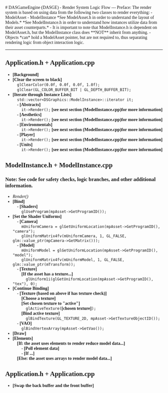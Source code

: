 <font face = "Consolas">
# DASGameEngine (DASGE) - Render System Logic Flow  
---
Preface: The render system is based on using data from the following two classes to render everything:  
- ModelAsset  
- ModelInstance  
*See ModelAsset.h in order to understand the layout of Models.*  
*See ModelInstance.h in order to understand how instances utilize data from their asset counterparts.*  
- It is important to note that ModelInstance.h is dependent on ModelAsset.h, but the ModelInstance class does **NOT** inherit from anything.  
- Objects *can* hold a ModelAsset pointer, but are not required to, thus separating rendering logic from object interaction logic.


---
## Application.h + Application.cpp  
- **[Background]**  
 - **[Clear the screen to black]**  
&nbsp;&nbsp;&nbsp;&nbsp;`glClearColor(0.0f, 0.0f, 0.0f, 1.0f);`  
&nbsp;&nbsp;&nbsp;&nbsp;`glClear(GL_COLOR_BUFFER_BIT | GL_DEPTH_BUFFER_BIT);`  
 - **[Iterate through Instance Lists]**  
&nbsp;&nbsp;&nbsp;&nbsp;`std::vector<DSGraphics::ModelInstance>::iterator it;`  
&nbsp;&nbsp;&nbsp;&nbsp;- **[Abstracts]**  
&nbsp;&nbsp;&nbsp;&nbsp;&nbsp;&nbsp;&nbsp;&nbsp;`it->Render();`&nbsp;**[see next section (ModelInstance.cpp)for more information]**  
&nbsp;&nbsp;&nbsp;&nbsp;- **[Aesthetics]**  
&nbsp;&nbsp;&nbsp;&nbsp;&nbsp;&nbsp;&nbsp;&nbsp;`it->Render();`&nbsp;**[see next section (ModelInstance.cpp)for more information]**  
&nbsp;&nbsp;&nbsp;&nbsp;- **[Environmentals]**  
&nbsp;&nbsp;&nbsp;&nbsp;&nbsp;&nbsp;&nbsp;&nbsp;`it->Render();`&nbsp;**[see next section (ModelInstance.cpp)for more information]**  
&nbsp;&nbsp;&nbsp;&nbsp;- **[Player]**  
&nbsp;&nbsp;&nbsp;&nbsp;&nbsp;&nbsp;&nbsp;&nbsp;`it->Render();`&nbsp;**[see next section (ModelInstance.cpp)for more information]**  
&nbsp;&nbsp;&nbsp;&nbsp;- **[Units]**  
&nbsp;&nbsp;&nbsp;&nbsp;&nbsp;&nbsp;&nbsp;&nbsp;`it->Render();`&nbsp;**[see next section (ModelInstance.cpp)for more information]**  
## ModelInstance.h + ModelInstance.cpp  
### Note: See code for safety checks, logic branches, and other additional information.  
- *Render()*  
 - **[Bind]**  
&nbsp;&nbsp;&nbsp;&nbsp;- **[Shaders]**  
&nbsp;&nbsp;&nbsp;&nbsp;&nbsp;&nbsp;&nbsp;&nbsp;`glUseProgram(mpAsset->GetProgramID());`  
 - **[Set the Shader Uniforms]**  
&nbsp;&nbsp;&nbsp;&nbsp;- **[Camera]**  
&nbsp;&nbsp;&nbsp;&nbsp;&nbsp;&nbsp;&nbsp;&nbsp;`mUniformCamera = glGetUniformLocation(mpAsset->GetProgramID(), "camera");`  
&nbsp;&nbsp;&nbsp;&nbsp;&nbsp;&nbsp;&nbsp;&nbsp;`glUniformMatrix4fv(mUniformCamera, 1, GL_FALSE, glm::value_ptr(mpCamera->GetMatrix()));`  
&nbsp;&nbsp;&nbsp;&nbsp;- **[Model]**  
&nbsp;&nbsp;&nbsp;&nbsp;&nbsp;&nbsp;&nbsp;&nbsp;`mUniformModel = glGetUniformLocation(mpAsset->GetProgramID(), "model");`  
&nbsp;&nbsp;&nbsp;&nbsp;&nbsp;&nbsp;&nbsp;&nbsp;`glUniformMatrix4fv(mUniformModel, 1, GL_FALSE, glm::value_ptr(mTransform));`  
&nbsp;&nbsp;&nbsp;&nbsp;- **[Texture]**  
&nbsp;&nbsp;&nbsp;&nbsp;&nbsp;&nbsp;&nbsp;&nbsp;**[If the asset has a texture...]**  
&nbsp;&nbsp;&nbsp;&nbsp;&nbsp;&nbsp;&nbsp;&nbsp;&nbsp;&nbsp;&nbsp;&nbsp;`glUniform1i(glGetUniformLocation(mpAsset->GetProgramID(), "tex"), 0);`  
 - **[Continue Binding]**  
&nbsp;&nbsp;&nbsp;&nbsp;- **[Texture (based on above if has texture check)]**  
&nbsp;&nbsp;&nbsp;&nbsp;&nbsp;&nbsp;&nbsp;&nbsp;**[Choose a texture]**  
&nbsp;&nbsp;&nbsp;&nbsp;&nbsp;&nbsp;&nbsp;&nbsp;**[Set chosen texture to "active"]**  
&nbsp;&nbsp;&nbsp;&nbsp;&nbsp;&nbsp;&nbsp;&nbsp;&nbsp;&nbsp;&nbsp;&nbsp;`glActiveTexture(`**[chosen texture]**`);`  
&nbsp;&nbsp;&nbsp;&nbsp;&nbsp;&nbsp;&nbsp;&nbsp;**[Bind active texture]**  
&nbsp;&nbsp;&nbsp;&nbsp;&nbsp;&nbsp;&nbsp;&nbsp;&nbsp;&nbsp;&nbsp;&nbsp;`glBindTexture(GL_TEXTURE_2D, mpAsset->GetTextureObjectID());`  
&nbsp;&nbsp;&nbsp;&nbsp;- **[VAO]**  
&nbsp;&nbsp;&nbsp;&nbsp;&nbsp;&nbsp;&nbsp;&nbsp;`glBindVertexArray(mpAsset->GetVao());`  
- **[Draw]**  
 - **[Elements]**  
&nbsp;&nbsp;&nbsp;&nbsp;**[If: the asset uses elements to render reduce model data...]**  
&nbsp;&nbsp;&nbsp;&nbsp;&nbsp;&nbsp;&nbsp;&nbsp;**- [Poll element data]**  
&nbsp;&nbsp;&nbsp;&nbsp;&nbsp;&nbsp;&nbsp;&nbsp;**- [If ...]**  
&nbsp;&nbsp;&nbsp;&nbsp;**[Else: the asset uses arrays to render model data...]**  






## Application.h + Application.cpp  
- **[Swap the back buffer and the front buffer]**
</font>